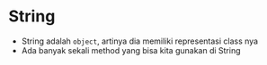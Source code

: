 # String

- String adalah `object`, artinya dia memiliki representasi class nya
- Ada banyak sekali method yang bisa kita gunakan di String